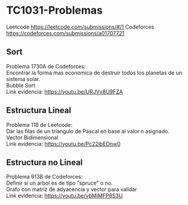 # TC1031-Problemas
Leetcode https://leetcode.com/submissions/#/1
Codeforces https://codeforces.com/submissions/a01707721
## Sort
Problema 1730A de Codeforces: <br>
Encontrar la forma mas economica de destruir todos los planetas de un sistema solar. <br>
Bubble Sort<br>
Link evidencia: https://youtu.be/URJVv8U9FZA <br>

## Estructura Lineal
Problema 118 de Leetcode:<br>
Dar las filas de un triangulo de Pascal en base al valor n asignado.<br>
Vector Bidimensional<br>
Link evidencia: https://youtu.be/Pc22ibEDnw0 <br>

## Estructura no Lineal
Problema 913B de Codeforces:<br>
Definir si un arbol es de tipo "spruce" o no.<br>
Grafo con matriz de adyacencia y vector para validar<br>
Link evidencia: https://youtu.be/vbMjMFP6S3U
